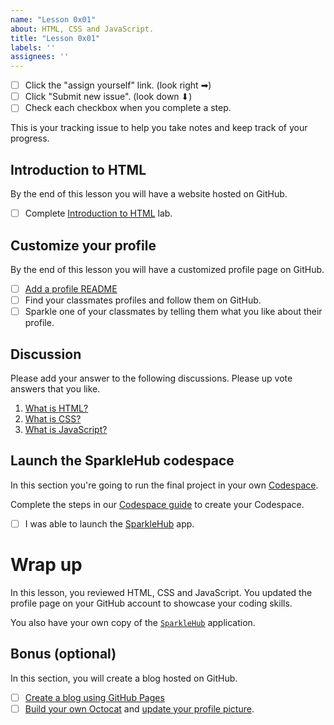 ```yaml
---
name: "Lesson 0x01"
about: HTML, CSS and JavaScript.
title: "Lesson 0x01"
labels: ''
assignees: ''
---
```


* [ ] Click the "assign yourself" link. (look right ➡)
* [ ] Click "Submit new issue". (look down ⬇) 
* [ ] Check each checkbox when you complete a step.

This is your tracking issue to help you take notes and keep track of your
progress.

## Introduction to HTML

By the end of this lesson you will have a website hosted on GitHub.

* [ ] Complete [Introduction to HTML](https://lab.github.com/githubtraining/introduction-to-html) lab.

## Customize your profile

By the end of this lesson you will have a customized profile page on GitHub.

* [ ] [Add a profile README][profile_readme]
* [ ] Find your classmates profiles and follow them on GitHub.
* [ ] Sparkle one of your classmates by telling them what you like about their profile.

## Discussion

Please add your answer to the following discussions. Please up vote answers that
you like.

1. [What is HTML?](https://github.com/CodeChica/plus-plus/discussions/30)
1. [What is CSS?](https://github.com/CodeChica/plus-plus/discussions/31)
1. [What is JavaScript?](https://github.com/CodeChica/plus-plus/discussions/32)

## Launch the SparkleHub codespace

In this section you're going to run the final project in your own [Codespace](https://github.com/codespaces).

Complete the steps in our [Codespace guide](https://codechica.ca/guides/github.html#codespaces) to create your Codespace.

* [ ] I was able to launch the [SparkleHub](https://github.com/codechica/SparkleHub) app.

# Wrap up

In this lesson, you reviewed HTML, CSS and JavaScript. You updated the profile page on your GitHub account to showcase your coding skills.

You also have your own copy of the [`SparkleHub`](https://github.com/CodeChica/SparkleHub) application.

## Bonus (optional)

In this section, you will create a blog hosted on GitHub.

* [ ] [Create a blog using GitHub Pages][gh_pages]
* [ ] [Build your own Octocat][my_octocat] and [update your profile picture][profile_picture].

[gh_pages]: https://lab.github.com/githubtraining/github-pages
[my_octocat]: https://myoctocat.com/
[profile_picture]: https://github.com/settings/profile
[profile_readme]: https://docs.github.com/en/github/setting-up-and-managing-your-github-profile/customizing-your-profile/managing-your-profile-readme#adding-a-profile-readme
